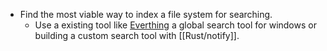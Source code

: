 - Find the most viable way to index a file system for searching.
	- Use a existing tool like [Everthing](https://www.voidtools.com/) a global search tool for windows or building a custom search tool with [[Rust/notify]].